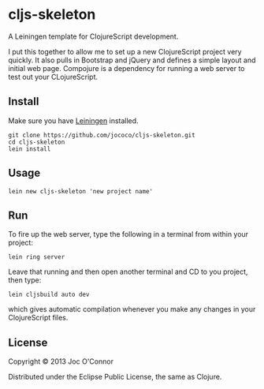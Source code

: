 # cljs-skeleton

A Leiningen template for ClojureScript development.

I put this together to allow me to set up a new ClojureScript project very quickly.
It also pulls in Bootstrap and jQuery and defines a simple layout and initial web page.
Compojure is a dependency for running a web server to test out your CLojureScript.

## Install

Make sure you have [Leiningen](https://github.com/technomancy/leiningen) installed.

    git clone https://github.com/jococo/cljs-skeleton.git
    cd cljs-skeleton
    lein install

## Usage

    lein new cljs-skeleton 'new project name'

## Run

To fire up the web server, type the following in a terminal from within your project:

    lein ring server
    
Leave that running and then open another terminal and CD to you project, then type:

    lein cljsbuild auto dev

which gives automatic compilation whenever you make any changes in your ClojureScript files.

## License

Copyright © 2013 Joc O'Connor

Distributed under the Eclipse Public License, the same as Clojure.
